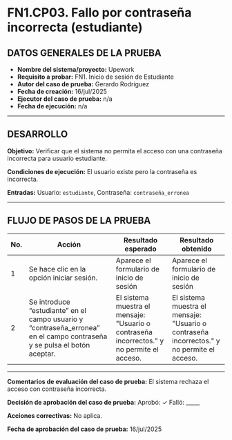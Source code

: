 # FN1.CP03. Fallo por contraseña incorrecta (estudiante)

## DATOS GENERALES DE LA PRUEBA
- **Nombre del sistema/proyecto:** Upework
- **Requisito a probar:** FN1. Inicio de sesión de Estudiante
- **Autor del caso de prueba:** Gerardo Rodriguez
- **Fecha de creación:** 16/jul/2025
- **Ejecutor del caso de prueba:** n/a
- **Fecha de ejecución:** n/a

---

## DESARROLLO
**Objetivo:**
Verificar que el sistema no permita el acceso con una contraseña incorrecta para usuario estudiante.

**Condiciones de ejecución:**
El usuario existe pero la contraseña es incorrecta.

**Entradas:**
Usuario: `estudiante`, Contraseña: `contraseña_erronea`

---

## FLUJO DE PASOS DE LA PRUEBA
| No. | Acción | Resultado esperado | Resultado obtenido |
|-----|--------|-------------------|-------------------|
| 1 | Se hace clic en la opción iniciar sesión. | Aparece el formulario de inicio de sesión | Aparece el formulario de inicio de sesión |
| 2 | Se introduce “estudiante” en el campo usuario y “contraseña_erronea” en el campo contraseña y se pulsa el botón aceptar. | El sistema muestra el mensaje: "Usuario o contraseña incorrectos." y no permite el acceso. | El sistema muestra el mensaje: "Usuario o contraseña incorrectos." y no permite el acceso. |

---

**Comentarios de evaluación del caso de prueba:**
El sistema rechaza el acceso con contraseña incorrecta.

**Decisión de aprobación del caso de prueba:**
Aprobó: ✓  Falló: _____

**Acciones correctivas:**
No aplica.

**Fecha de aprobación del caso de prueba:**
16/jul/2025
